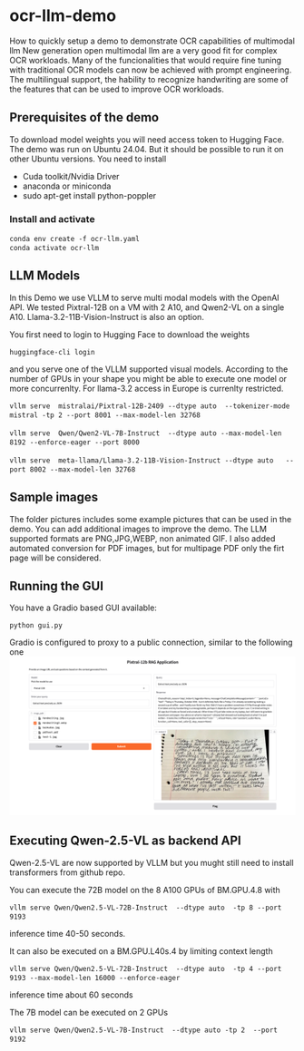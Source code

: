 # ocr-llm-demo
How to quickly setup a demo to demonstrate OCR capabilities of multimodal llm
New generation open multimodal llm are a very good fit for complex OCR workloads.
Many of the funcionalities that would require fine tuning with traditional OCR models can now be achieved with prompt engineering. 
The multilingual support, the hability to recognize handwriting are some of the features that can be used to improve OCR workloads.

## Prerequisites of the demo
To download model weights you will need access token to Hugging Face.
The demo was run on Ubuntu 24.04. But it should be possible to run it on other Ubuntu versions.
You need to install
- Cuda toolkit/Nvidia Driver
- anaconda or miniconda
- sudo apt-get install python-poppler


### Install and activate 
```
conda env create -f ocr-llm.yaml
conda activate ocr-llm
```

## LLM Models

In this Demo we use VLLM to serve multi modal models with the OpenAI API. We tested Pixtral-12B on a VM with 2 A10, and Qwen2-VL on a single A10. 
Llama-3.2-11B-Vision-Instruct is also an option.

You first need to login to Hugging Face to download the weights
```
huggingface-cli login
```
and you serve one of the VLLM supported visual models. According to the number of GPUs in your shape you might be able to execute one model or more concurrenlty. For llama-3.2 access in Europe is currenlty restricted.

```
vllm serve  mistralai/Pixtral-12B-2409 --dtype auto  --tokenizer-mode  mistral -tp 2 --port 8001 --max-model-len 32768

vllm serve  Qwen/Qwen2-VL-7B-Instruct  --dtype auto --max-model-len 8192 --enforce-eager --port 8000

vllm serve  meta-llama/Llama-3.2-11B-Vision-Instruct --dtype auto   --port 8002 --max-model-len 32768
```  
## Sample images

The folder pictures includes some example pictures that can be used in the demo. You can add additional images to improve the demo.
The LLM supported formats are PNG,JPG,WEBP, non animated GIF. I also added automated conversion for PDF images, but for multipage PDF only the firt page will be considered.


## Running the GUI

You have a Gradio based GUI available:
```
python gui.py
```

Gradio is configured to proxy to a public connection, similar to the following one
 ![Alt text](files/gui.png?raw=true "GUI")

## Executing Qwen-2.5-VL as backend API




Qwen-2.5-VL are now supported by VLLM but you mught still need to install transformers from github repo. 

You can execute the 72B model  on the 8 A100 GPUs of BM.GPU.4.8  with

```
vllm serve Qwen/Qwen2.5-VL-72B-Instruct  --dtype auto  -tp 8 --port 9193
```
inference time 40-50 seconds.

It can also be executed on a BM.GPU.L40s.4 by limiting context length

```
vllm serve Qwen/Qwen2.5-VL-72B-Instruct  --dtype auto  -tp 4 --port 9193 --max-model-len 16000 --enforce-eager
```
inference time about 60 seconds

The 7B model can be executed on 2 GPUs

```
vllm serve Qwen/Qwen2.5-VL-7B-Instruct  --dtype auto -tp 2  --port 9192
```



